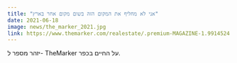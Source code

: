 ```yaml
---
title: "אני לא מחליף את המקום הזה בשום מקום אחר בארץ"
date: 2021-06-18
image: news/the_marker_2021.jpg
link: https://www.themarker.com/realestate/.premium-MAGAZINE-1.9914524
---
```

יזהר מספר ל- TheMarker על החיים בכפר.